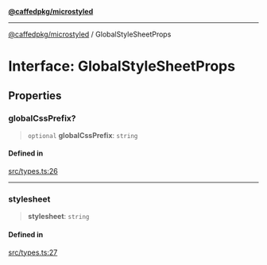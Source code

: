 [**@caffedpkg/microstyled**](../README.md)

***

[@caffedpkg/microstyled](../globals.md) / GlobalStyleSheetProps

# Interface: GlobalStyleSheetProps

## Properties

### globalCssPrefix?

> `optional` **globalCssPrefix**: `string`

#### Defined in

[src/types.ts:26](https://github.com/caffed/microstyled/blob/0e0d0d91e7aa2e3a4202341d6352feeb008d9de4/src/types.ts#L26)

***

### stylesheet

> **stylesheet**: `string`

#### Defined in

[src/types.ts:27](https://github.com/caffed/microstyled/blob/0e0d0d91e7aa2e3a4202341d6352feeb008d9de4/src/types.ts#L27)
